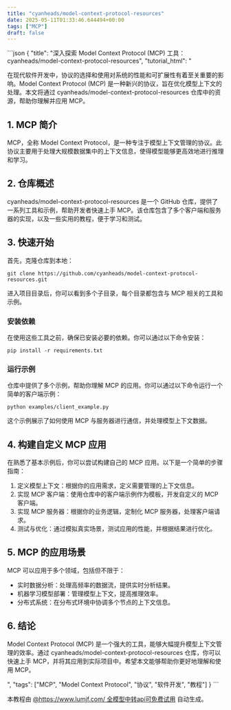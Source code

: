 ```yaml
---
title: "cyanheads/model-context-protocol-resources"
date: 2025-05-11T01:33:46.644494+00:00
tags: ["MCP"]
draft: false
---
```


<p>```json
{
  "title": "深入探索 Model Context Protocol (MCP) 工具：cyanheads/model-context-protocol-resources",
  "tutorial_html": "<p>在现代软件开发中，协议的选择和使用对系统的性能和可扩展性有着至关重要的影响。Model Context Protocol (MCP) 是一种新兴的协议，旨在优化模型上下文的处理。本文将通过 cyanheads/model-context-protocol-resources 仓库中的资源，帮助你理解并应用 MCP。</p><h2>1. MCP 简介</h2><p>MCP，全称 Model Context Protocol，是一种专注于模型上下文管理的协议。此协议主要用于处理大规模数据集中的上下文信息，使得模型能够更高效地进行推理和学习。</p><h2>2. 仓库概述</h2><p>cyanheads/model-context-protocol-resources 是一个 GitHub 仓库，提供了一系列工具和示例，帮助开发者快速上手 MCP。该仓库包含了多个客户端和服务器的实现，以及一些实用的教程，便于学习和测试。</p><h2>3. 快速开始</h2><p>首先，克隆仓库到本地：</p><pre><code>git clone https://github.com/cyanheads/model-context-protocol-resources.git</code></pre><p>进入项目目录后，你可以看到多个子目录，每个目录都包含与 MCP 相关的工具和示例。</p><h3>安装依赖</h3><p>在使用这些工具之前，确保已安装必要的依赖。你可以通过以下命令安装：</p><pre><code>pip install -r requirements.txt</code></pre><h3>运行示例</h3><p>仓库中提供了多个示例，帮助你理解 MCP 的应用。你可以通过以下命令运行一个简单的客户端示例：</p><pre><code>python examples/client_example.py</code></pre><p>这个示例展示了如何使用 MCP 与服务器进行通信，并处理模型上下文数据。</p><h2>4. 构建自定义 MCP 应用</h2><p>在熟悉了基本示例后，你可以尝试构建自己的 MCP 应用。以下是一个简单的步骤指南：</p><ol><li>定义模型上下文：根据你的应用需求，定义需要管理的上下文信息。</li><li>实现 MCP 客户端：使用仓库中的客户端示例作为模板，开发自定义的 MCP 客户端。</li><li>实现 MCP 服务器：根据你的业务逻辑，定制化 MCP 服务器，处理客户端请求。</li><li>测试与优化：通过模拟真实场景，测试应用的性能，并根据结果进行优化。</li></ol><h2>5. MCP 的应用场景</h2><p>MCP 可以应用于多个领域，包括但不限于：</p><ul><li>实时数据分析：处理高频率的数据流，提供实时分析结果。</li><li>机器学习模型部署：管理模型上下文，提高推理效率。</li><li>分布式系统：在分布式环境中协调多个节点的上下文信息。</li></ul><h2>6. 结论</h2><p>Model Context Protocol (MCP) 是一个强大的工具，能够大幅提升模型上下文管理的效率。通过 cyanheads/model-context-protocol-resources 仓库，你可以快速上手 MCP，并将其应用到实际项目中。希望本文能够帮助你更好地理解和使用 MCP。</p>",
  "tags": ["MCP", "Model Context Protocol", "协议", "软件开发", "教程"]
}
```</p><p>本教程由 <a href="https://www.lumjf.com/" target="_blank">@https://www.lumjf.com/ 全模型中转api可免费试用</a> 自动生成。</p>